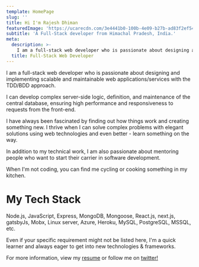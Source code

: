 ```yaml
---
template: HomePage
slug: ''
title: Hi I'm Rajesh Dhiman
featuredImage: 'https://ucarecdn.com/3e4441b0-100b-4e09-b27b-ad83f2ef5421/'
subtitle: 'A Full-Stack developer from Himachal Pradesh, India.'
meta:
  description: >-
    I am a full-stack web developer who is passionate about designing and implementing scalable and maintainable web applications/services with the TDD/BDD approach.
  title: Full-Stack Web Developer
---
```

 I am a full-stack web developer who is passionate about designing and implementing scalable and maintainable web applications/services with the TDD/BDD approach.

I can develop complex server-side logic, definition, and maintenance of the central database, ensuring high performance and responsiveness to requests from the front-end.

I have always been fascinated by finding out how things work and creating something new. I thrive when I can solve complex problems with elegant solutions using web technologies and even better - learn something on the way. 

In addition to my technical work, I am also passionate about mentoring people who want to start their carrier in software development.

When I'm not coding, you can find me cycling or cooking something in my kitchen.

# My Tech Stack

Node.js, JavaScript, Express, MongoDB, Mongoose, React.js, next.js, gatsbyJs, Mobx, Linux server,  Azure, Heroku, MySQL, PostgreSQL, MSSQL, etc.

Even if your specific requirement might not be listed here, I'm a quick learner and always eager to get into new technologies & frameworks.

For more information, view my [resume](https://www.dropbox.com/s/n61fjhau0cv9dsc/Resume_Rajesh_Dhiman.pdf?dl=0) or follow me on [twitter!](https://www.twitter.com/paharihacker)

